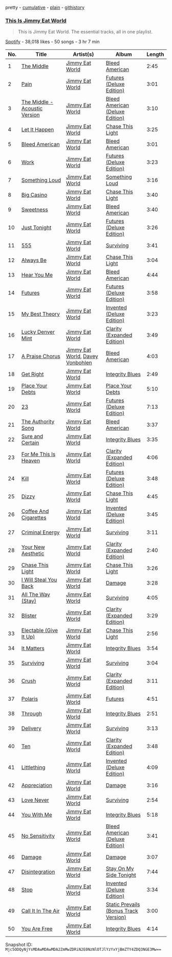pretty - [cumulative](/playlists/cumulative/37i9dQZF1DZ06evO25r82I.md) - [plain](/playlists/plain/37i9dQZF1DZ06evO25r82I) - [githistory](https://github.githistory.xyz/mackorone/spotify-playlist-archive/blob/main/playlists/plain/37i9dQZF1DZ06evO25r82I)

### [This Is Jimmy Eat World](https://open.spotify.com/playlist/37i9dQZF1DZ06evO25r82I)

> This is Jimmy Eat World\. The essential tracks, all in one playlist.

[Spotify](https://open.spotify.com/user/spotify) - 38,018 likes - 50 songs - 3 hr 7 min

| No. | Title | Artist(s) | Album | Length |
|---|---|---|---|---|
| 1 | [The Middle](https://open.spotify.com/track/6GG73Jik4jUlQCkKg9JuGO) | [Jimmy Eat World](https://open.spotify.com/artist/3Ayl7mCk0nScecqOzvNp6s) | [Bleed American](https://open.spotify.com/album/0UJhhj5bn5AGAjryFnhueP) | 2:45 |
| 2 | [Pain](https://open.spotify.com/track/2WhDg8UWljoAl8oNh8uZbJ) | [Jimmy Eat World](https://open.spotify.com/artist/3Ayl7mCk0nScecqOzvNp6s) | [Futures \(Deluxe Edition\)](https://open.spotify.com/album/58EcHXCjDzwqHiXDo9523u) | 3:01 |
| 3 | [The Middle \- Acoustic Version](https://open.spotify.com/track/7HJmJYQqBq2tn7RleFlun5) | [Jimmy Eat World](https://open.spotify.com/artist/3Ayl7mCk0nScecqOzvNp6s) | [Bleed American \(Deluxe Edition\)](https://open.spotify.com/album/2P6BqQ7RMpgx8lgoeahpW8) | 3:10 |
| 4 | [Let It Happen](https://open.spotify.com/track/2Vm9PdvlNkCDqInLdOVkAN) | [Jimmy Eat World](https://open.spotify.com/artist/3Ayl7mCk0nScecqOzvNp6s) | [Chase This Light](https://open.spotify.com/album/4Xu33ctS2pLQX9FicNS5IY) | 3:25 |
| 5 | [Bleed American](https://open.spotify.com/track/61XspFITuKmAlYdQacNCbF) | [Jimmy Eat World](https://open.spotify.com/artist/3Ayl7mCk0nScecqOzvNp6s) | [Bleed American](https://open.spotify.com/album/0UJhhj5bn5AGAjryFnhueP) | 3:01 |
| 6 | [Work](https://open.spotify.com/track/7jOmU5z5lgwTL5meoapbMf) | [Jimmy Eat World](https://open.spotify.com/artist/3Ayl7mCk0nScecqOzvNp6s) | [Futures \(Deluxe Edition\)](https://open.spotify.com/album/58EcHXCjDzwqHiXDo9523u) | 3:23 |
| 7 | [Something Loud](https://open.spotify.com/track/5wZK0hHduZpjWWoT0rq9p4) | [Jimmy Eat World](https://open.spotify.com/artist/3Ayl7mCk0nScecqOzvNp6s) | [Something Loud](https://open.spotify.com/album/07jTFwFWX1boeyv2mTmtx1) | 3:16 |
| 8 | [Big Casino](https://open.spotify.com/track/463wBlCYhDPuOVvAU8bS1h) | [Jimmy Eat World](https://open.spotify.com/artist/3Ayl7mCk0nScecqOzvNp6s) | [Chase This Light](https://open.spotify.com/album/4Xu33ctS2pLQX9FicNS5IY) | 3:40 |
| 9 | [Sweetness](https://open.spotify.com/track/429IbFR4yp2J81CeTwF5iY) | [Jimmy Eat World](https://open.spotify.com/artist/3Ayl7mCk0nScecqOzvNp6s) | [Bleed American](https://open.spotify.com/album/0UJhhj5bn5AGAjryFnhueP) | 3:40 |
| 10 | [Just Tonight](https://open.spotify.com/track/5ZLwbxq5jydIxksfX6ezAn) | [Jimmy Eat World](https://open.spotify.com/artist/3Ayl7mCk0nScecqOzvNp6s) | [Futures \(Deluxe Edition\)](https://open.spotify.com/album/58EcHXCjDzwqHiXDo9523u) | 3:26 |
| 11 | [555](https://open.spotify.com/track/2TJkd845G0ocbd0m5jLroC) | [Jimmy Eat World](https://open.spotify.com/artist/3Ayl7mCk0nScecqOzvNp6s) | [Surviving](https://open.spotify.com/album/1oXiDeNuXr0A4DFQEr3fhI) | 3:41 |
| 12 | [Always Be](https://open.spotify.com/track/7LyZKnITD52R7SLxoh2VFq) | [Jimmy Eat World](https://open.spotify.com/artist/3Ayl7mCk0nScecqOzvNp6s) | [Chase This Light](https://open.spotify.com/album/4Xu33ctS2pLQX9FicNS5IY) | 3:04 |
| 13 | [Hear You Me](https://open.spotify.com/track/1TvNcWY7WwPLQINhimxycA) | [Jimmy Eat World](https://open.spotify.com/artist/3Ayl7mCk0nScecqOzvNp6s) | [Bleed American](https://open.spotify.com/album/0UJhhj5bn5AGAjryFnhueP) | 4:44 |
| 14 | [Futures](https://open.spotify.com/track/6vkN5oRi56GK0lPX0X0EZN) | [Jimmy Eat World](https://open.spotify.com/artist/3Ayl7mCk0nScecqOzvNp6s) | [Futures \(Deluxe Edition\)](https://open.spotify.com/album/58EcHXCjDzwqHiXDo9523u) | 3:58 |
| 15 | [My Best Theory](https://open.spotify.com/track/62vYBYt9dJgI1Wn31iTdgC) | [Jimmy Eat World](https://open.spotify.com/artist/3Ayl7mCk0nScecqOzvNp6s) | [Invented \(Deluxe Edition\)](https://open.spotify.com/album/1TxRb6Hl940xyXG4eL8Tlo) | 3:23 |
| 16 | [Lucky Denver Mint](https://open.spotify.com/track/2GtMBnQshzpr6kIInqTJVd) | [Jimmy Eat World](https://open.spotify.com/artist/3Ayl7mCk0nScecqOzvNp6s) | [Clarity \(Expanded Edition\)](https://open.spotify.com/album/0JfCEzWgcuUxrAUZw5eUT4) | 3:49 |
| 17 | [A Praise Chorus](https://open.spotify.com/track/0n7d3no0cHnsnkgfFzDuj4) | [Jimmy Eat World](https://open.spotify.com/artist/3Ayl7mCk0nScecqOzvNp6s), [Davey Vonbohlen](https://open.spotify.com/artist/2EYidR98SsS1xtRwavAmW1) | [Bleed American](https://open.spotify.com/album/0UJhhj5bn5AGAjryFnhueP) | 4:03 |
| 18 | [Get Right](https://open.spotify.com/track/19cVww3dRYFzVvslJu2NtL) | [Jimmy Eat World](https://open.spotify.com/artist/3Ayl7mCk0nScecqOzvNp6s) | [Integrity Blues](https://open.spotify.com/album/03hVtUfmQW3fhMbYoliIod) | 2:49 |
| 19 | [Place Your Debts](https://open.spotify.com/track/29f4cPjqBi9n5lS8XQlKa3) | [Jimmy Eat World](https://open.spotify.com/artist/3Ayl7mCk0nScecqOzvNp6s) | [Place Your Debts](https://open.spotify.com/album/3I3kMVNvm0kT9RZGjeyNDl) | 5:10 |
| 20 | [23](https://open.spotify.com/track/12tjs2HBsd4puDnUgZMKki) | [Jimmy Eat World](https://open.spotify.com/artist/3Ayl7mCk0nScecqOzvNp6s) | [Futures \(Deluxe Edition\)](https://open.spotify.com/album/58EcHXCjDzwqHiXDo9523u) | 7:13 |
| 21 | [The Authority Song](https://open.spotify.com/track/7gAw3OKcrfeRWOFxWs7wgK) | [Jimmy Eat World](https://open.spotify.com/artist/3Ayl7mCk0nScecqOzvNp6s) | [Bleed American](https://open.spotify.com/album/0UJhhj5bn5AGAjryFnhueP) | 3:37 |
| 22 | [Sure and Certain](https://open.spotify.com/track/48nnqkmwmjZ7ohyShSyKAm) | [Jimmy Eat World](https://open.spotify.com/artist/3Ayl7mCk0nScecqOzvNp6s) | [Integrity Blues](https://open.spotify.com/album/03hVtUfmQW3fhMbYoliIod) | 3:35 |
| 23 | [For Me This Is Heaven](https://open.spotify.com/track/64Kk49W8HFh22diWSBVxCr) | [Jimmy Eat World](https://open.spotify.com/artist/3Ayl7mCk0nScecqOzvNp6s) | [Clarity \(Expanded Edition\)](https://open.spotify.com/album/0JfCEzWgcuUxrAUZw5eUT4) | 4:06 |
| 24 | [Kill](https://open.spotify.com/track/6dnHFZrpQDzSAxIsnQaEcJ) | [Jimmy Eat World](https://open.spotify.com/artist/3Ayl7mCk0nScecqOzvNp6s) | [Futures \(Deluxe Edition\)](https://open.spotify.com/album/58EcHXCjDzwqHiXDo9523u) | 3:48 |
| 25 | [Dizzy](https://open.spotify.com/track/5xn1j6DBs769Kn3BvGQWDA) | [Jimmy Eat World](https://open.spotify.com/artist/3Ayl7mCk0nScecqOzvNp6s) | [Chase This Light](https://open.spotify.com/album/4Xu33ctS2pLQX9FicNS5IY) | 4:45 |
| 26 | [Coffee And Cigarettes](https://open.spotify.com/track/7svTK1vdqxc1zsVWTCYHaD) | [Jimmy Eat World](https://open.spotify.com/artist/3Ayl7mCk0nScecqOzvNp6s) | [Invented \(Deluxe Edition\)](https://open.spotify.com/album/1TxRb6Hl940xyXG4eL8Tlo) | 3:45 |
| 27 | [Criminal Energy](https://open.spotify.com/track/1sqEf1JGRZlxQBpSbvLcC0) | [Jimmy Eat World](https://open.spotify.com/artist/3Ayl7mCk0nScecqOzvNp6s) | [Surviving](https://open.spotify.com/album/1oXiDeNuXr0A4DFQEr3fhI) | 3:11 |
| 28 | [Your New Aesthetic](https://open.spotify.com/track/0gL7j0cio6IOFizDz0kKpu) | [Jimmy Eat World](https://open.spotify.com/artist/3Ayl7mCk0nScecqOzvNp6s) | [Clarity \(Expanded Edition\)](https://open.spotify.com/album/0JfCEzWgcuUxrAUZw5eUT4) | 2:40 |
| 29 | [Chase This Light](https://open.spotify.com/track/3sA8cYDDjhjowVUue11AbF) | [Jimmy Eat World](https://open.spotify.com/artist/3Ayl7mCk0nScecqOzvNp6s) | [Chase This Light](https://open.spotify.com/album/4Xu33ctS2pLQX9FicNS5IY) | 3:26 |
| 30 | [I Will Steal You Back](https://open.spotify.com/track/32Cimaqis8qkGRMACGsOkh) | [Jimmy Eat World](https://open.spotify.com/artist/3Ayl7mCk0nScecqOzvNp6s) | [Damage](https://open.spotify.com/album/3cTKLglWH2XfDfbwqXvaGo) | 3:28 |
| 31 | [All The Way \(Stay\)](https://open.spotify.com/track/5l0pUBYQ5CpPZWMtRvX26K) | [Jimmy Eat World](https://open.spotify.com/artist/3Ayl7mCk0nScecqOzvNp6s) | [Surviving](https://open.spotify.com/album/1oXiDeNuXr0A4DFQEr3fhI) | 4:05 |
| 32 | [Blister](https://open.spotify.com/track/1k4SbPrQlJws5oxPvVi6bP) | [Jimmy Eat World](https://open.spotify.com/artist/3Ayl7mCk0nScecqOzvNp6s) | [Clarity \(Expanded Edition\)](https://open.spotify.com/album/0JfCEzWgcuUxrAUZw5eUT4) | 3:29 |
| 33 | [Electable \(Give It Up\)](https://open.spotify.com/track/6YF86Myf8ganLrq9QtCg0E) | [Jimmy Eat World](https://open.spotify.com/artist/3Ayl7mCk0nScecqOzvNp6s) | [Chase This Light](https://open.spotify.com/album/4Xu33ctS2pLQX9FicNS5IY) | 2:56 |
| 34 | [It Matters](https://open.spotify.com/track/6gXzzIJs34eYV6CnpiJsP2) | [Jimmy Eat World](https://open.spotify.com/artist/3Ayl7mCk0nScecqOzvNp6s) | [Integrity Blues](https://open.spotify.com/album/03hVtUfmQW3fhMbYoliIod) | 3:54 |
| 35 | [Surviving](https://open.spotify.com/track/6oKVC61L9Jrd13dvDJJVJr) | [Jimmy Eat World](https://open.spotify.com/artist/3Ayl7mCk0nScecqOzvNp6s) | [Surviving](https://open.spotify.com/album/1oXiDeNuXr0A4DFQEr3fhI) | 3:04 |
| 36 | [Crush](https://open.spotify.com/track/4WgqQODh6GOGqIf7o7pkX4) | [Jimmy Eat World](https://open.spotify.com/artist/3Ayl7mCk0nScecqOzvNp6s) | [Clarity \(Expanded Edition\)](https://open.spotify.com/album/0JfCEzWgcuUxrAUZw5eUT4) | 3:11 |
| 37 | [Polaris](https://open.spotify.com/track/4fQjex0ezXcMGpdjlGVi44) | [Jimmy Eat World](https://open.spotify.com/artist/3Ayl7mCk0nScecqOzvNp6s) | [Futures](https://open.spotify.com/album/2EDsu3fuAiflZczcFZTr4y) | 4:51 |
| 38 | [Through](https://open.spotify.com/track/4Iydh0QUgxeOB1o5oKAzAr) | [Jimmy Eat World](https://open.spotify.com/artist/3Ayl7mCk0nScecqOzvNp6s) | [Integrity Blues](https://open.spotify.com/album/03hVtUfmQW3fhMbYoliIod) | 2:51 |
| 39 | [Delivery](https://open.spotify.com/track/3MY5hKy9nT2D1gEdg3UFVv) | [Jimmy Eat World](https://open.spotify.com/artist/3Ayl7mCk0nScecqOzvNp6s) | [Surviving](https://open.spotify.com/album/1oXiDeNuXr0A4DFQEr3fhI) | 3:13 |
| 40 | [Ten](https://open.spotify.com/track/2WKfrlOLw7U1RvqvdiMpM2) | [Jimmy Eat World](https://open.spotify.com/artist/3Ayl7mCk0nScecqOzvNp6s) | [Clarity \(Expanded Edition\)](https://open.spotify.com/album/0JfCEzWgcuUxrAUZw5eUT4) | 3:48 |
| 41 | [Littlething](https://open.spotify.com/track/1OPeUHaZESc6zMHGXzsk6U) | [Jimmy Eat World](https://open.spotify.com/artist/3Ayl7mCk0nScecqOzvNp6s) | [Invented \(Deluxe Edition\)](https://open.spotify.com/album/1TxRb6Hl940xyXG4eL8Tlo) | 4:09 |
| 42 | [Appreciation](https://open.spotify.com/track/0laArkVVQj7e5ld4oiN615) | [Jimmy Eat World](https://open.spotify.com/artist/3Ayl7mCk0nScecqOzvNp6s) | [Damage](https://open.spotify.com/album/3cTKLglWH2XfDfbwqXvaGo) | 3:16 |
| 43 | [Love Never](https://open.spotify.com/track/2lfp6K5WOQ44IhxD2Wkhr2) | [Jimmy Eat World](https://open.spotify.com/artist/3Ayl7mCk0nScecqOzvNp6s) | [Surviving](https://open.spotify.com/album/1oXiDeNuXr0A4DFQEr3fhI) | 2:54 |
| 44 | [You With Me](https://open.spotify.com/track/2LjA5UUnyUKTMZ3qdBI8De) | [Jimmy Eat World](https://open.spotify.com/artist/3Ayl7mCk0nScecqOzvNp6s) | [Integrity Blues](https://open.spotify.com/album/03hVtUfmQW3fhMbYoliIod) | 5:18 |
| 45 | [No Sensitivity](https://open.spotify.com/track/0kOWnNQzEwFv5G5FEal3MU) | [Jimmy Eat World](https://open.spotify.com/artist/3Ayl7mCk0nScecqOzvNp6s) | [Bleed American \(Deluxe Edition\)](https://open.spotify.com/album/2P6BqQ7RMpgx8lgoeahpW8) | 3:41 |
| 46 | [Damage](https://open.spotify.com/track/3T1mwQ0XLG4WhF8jO9FQ7G) | [Jimmy Eat World](https://open.spotify.com/artist/3Ayl7mCk0nScecqOzvNp6s) | [Damage](https://open.spotify.com/album/3cTKLglWH2XfDfbwqXvaGo) | 3:07 |
| 47 | [Disintegration](https://open.spotify.com/track/7jqlpEgPLAYpj7ZfESA294) | [Jimmy Eat World](https://open.spotify.com/artist/3Ayl7mCk0nScecqOzvNp6s) | [Stay On My Side Tonight](https://open.spotify.com/album/09fHkrgGyzKYau7SuWsZbj) | 7:44 |
| 48 | [Stop](https://open.spotify.com/track/5P0IZCEAXz3Bbsp9xquM82) | [Jimmy Eat World](https://open.spotify.com/artist/3Ayl7mCk0nScecqOzvNp6s) | [Invented \(Deluxe Edition\)](https://open.spotify.com/album/1TxRb6Hl940xyXG4eL8Tlo) | 3:34 |
| 49 | [Call It In The Air](https://open.spotify.com/track/3j6nYQC9jVtIOBXFNOOu9A) | [Jimmy Eat World](https://open.spotify.com/artist/3Ayl7mCk0nScecqOzvNp6s) | [Static Prevails \(Bonus Track Version\)](https://open.spotify.com/album/08EiadO7jxgjbJJdzX8mem) | 3:00 |
| 50 | [You Are Free](https://open.spotify.com/track/1V0F9RsyNMbbcBPNEVk0Jm) | [Jimmy Eat World](https://open.spotify.com/artist/3Ayl7mCk0nScecqOzvNp6s) | [Integrity Blues](https://open.spotify.com/album/03hVtUfmQW3fhMbYoliIod) | 4:14 |

Snapshot ID: `Mjc5ODQyNjYsMDAwMDAwMDA2ZmMwZDRiN2E0NzNlOTJlYzYxYjBmZTY4ZDQ3NGE3Mw==`
